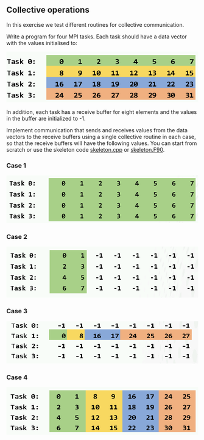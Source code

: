 ## Collective operations

In this exercise we test different routines for collective communication.

Write a program for four MPI tasks. Each task should have a data vector with
the values initialised to:

![](img/sendbuffer.png)

In addition, each task has a receive buffer for eight elements and the
values in the buffer are initialized to -1.

Implement communication that sends and receives values from the data
vectors to the receive buffers using a single collective routine in
each case, so that the receive buffers will have the following values.
You can start from scratch or use the skeleton code
[skeleton.cpp](skeleton.cpp) or [skeleton.F90](skeleton.F90).

### Case 1

![](img/bcast.png)

### Case 2

![](img/scatter.png)

### Case 3

![](img/gatherv.png)

### Case 4

![](img/alltoall.png)





